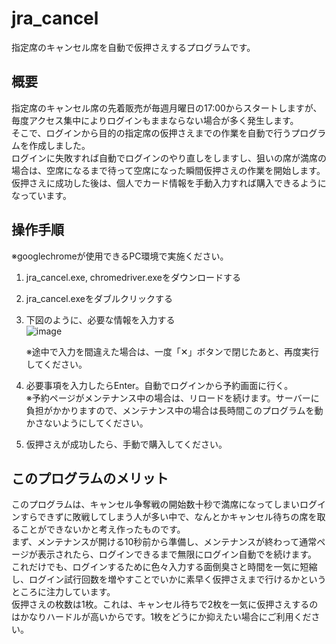 # jra_cancel
指定席のキャンセル席を自動で仮押さえするプログラムです。

## 概要
指定席のキャンセル席の先着販売が毎週月曜日の17:00からスタートしますが、毎度アクセス集中によりログインもままならない場合が多く発生します。<br>
そこで、ログインから目的の指定席の仮押さえまでの作業を自動で行うプログラムを作成しました。<br>
ログインに失敗すれば自動でログインのやり直しをしますし、狙いの席が満席の場合は、空席になるまで待って空席になった瞬間仮押さえの作業を開始します。<br>
仮押さえに成功した後は、個人でカード情報を手動入力すれば購入できるようになっています。<br>

## 操作手順
※googlechromeが使用できるPC環境で実施ください。<br>
1. jra_cancel.exe, chromedriver.exeをダウンロードする<br>
2. jra_cancel.exeをダブルクリックする
3. 下図のように、必要な情報を入力する<br>
![image](https://user-images.githubusercontent.com/87257802/152737822-ccd97766-e502-4082-9fba-db9d622ccaad.png)

   ※途中で入力を間違えた場合は、一度「✕」ボタンで閉じたあと、再度実行してください。<br>

4. 必要事項を入力したらEnter。自動でログインから予約画面に行く。<br>
   ※予約ページがメンテナンス中の場合は、リロードを続けます。サーバーに負担がかかりますので、メンテナンス中の場合は長時間このプログラムを動かさないようにしてください。<br>
5. 仮押さえが成功したら、手動で購入してください。<br>

## このプログラムのメリット
このプログラムは、キャンセル争奪戦の開始数十秒で満席になってしまいログインすらできずに敗戦してしまう人が多い中で、なんとかキャンセル待ちの席を取ることができないかと考え作ったものです。<br>
まず、メンテナンスが開ける10秒前から準備し、メンテナンスが終わって通常ページが表示されたら、ログインできるまで無限にログイン自動でを続けます。<br>
これだけでも、ログインするために色々入力する面倒臭さと時間を一気に短縮し、ログイン試行回数を増やすことでいかに素早く仮押さえまで行けるかというところに注力しています。<br>
仮押さえの枚数は1枚。これは、キャンセル待ちで2枚を一気に仮押さえするのはかなりハードルが高いからです。1枚をどうにか抑えたい場合にご利用ください。
